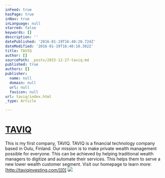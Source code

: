```yaml
---
inFeed: true
hasPage: true
inNav: true
inLanguage: null
starred: false
keywords: []
description: ''
datePublished: '2016-01-19T16:40:20.724Z'
dateModified: '2016-01-19T16:40:10.302Z'
title: TAVIQ
author: []
sourcePath: _posts/2015-12-27-taviq.md
published: true
authors: []
publisher:
  name: null
  domain: null
  url: null
  favicon: null
url: taviq/index.html
_type: Article

---
```

# [TAVIQ][0]

This is my first company, TAVIQ. TAVIQ is a financial technology company based in Oulu, Finland. Our mission is to make private wealth management possible for everyone. This can be achieved by helping traditional wealth managers to digitize and automate their services. This helps them to serve a new lower wealth customer segment. Visit our homepage to learn more: [http://taviqinvesting.com/][0]
![](https://the-grid-user-content.s3-us-west-2.amazonaws.com/151b6c33-77c3-49db-b8f4-b5cffb9ea860.jpg)

[0]: http://taviqinvesting.com/